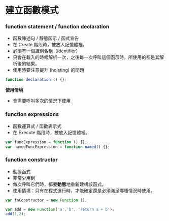 # 建立函數模式

### function statement / function declaration

* 函數陳述句 / 靜態函示 / 函式宣告
* 在 Create 階段時，被放入記憶體裡。
* 必須有一個識別名稱（identifier）
* 只會在載入的時候解析一次，之後每一次呼叫這個函示時，所使用的都是其解析後的結果。
* 使用時要注意提升 (hoisting) 的問題

<!--* 具名函數運算式對於在除錯時會非常有用 -->

```js
function declaration () {};
```

**使用情境**

* 會需要呼叫多次的情況下使用

### function expressions

* 函數運算式 / 函數表示式
* 在 Execute 階段時，被放入記憶體裡。

```js
var funcExpression = function () {};
var namedFuncExpression = function named() {};
```

### function constructor

* 動態函式
* 非常少用到
* 每次呼叫它們時，都要**動態**地重新建構該函式。
* 使用情境：只有在程式運行時，才能確定還是必須滿足哪種情況時使用。

```js
var fnConstructor = new Function ();

var add = new Function('a','b', 'return a + b');
add(1,2);
```